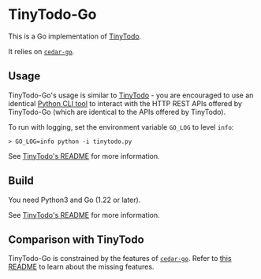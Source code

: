 # TinyTodo-Go

This is a Go implementation of [TinyTodo](../tinytodo/).

It relies on [`cedar-go`](https://github.com/cedar-policy/cedar-go).

## Usage

TinyTodo-Go's usage is similar to [TinyTodo](../tinytodo/) - you are encouraged to use an identical [Python CLI tool](./tinytodo.py) to interact with the HTTP REST APIs offered by TinyTodo-Go (which are identical to the APIs offered by TinyTodo).

To run with logging, set the environment variable `GO_LOG` to level `info`:

```SHELL
> GO_LOG=info python -i tinytodo.py
```

See [TinyTodo's README](../tinytodo/README.md) for more information.

## Build

You need Python3 and Go (1.22 or later).

See [TinyTodo's README](../tinytodo/README.md) for more information.

## Comparison with TinyTodo

TinyTodo-Go is constrained by the features of [`cedar-go`](https://github.com/cedar-policy/cedar-go). Refer to [this README](https://github.com/cedar-policy/cedar-go?tab=readme-ov-file#comparison-to-the-rust-implementation) to learn about the missing features.